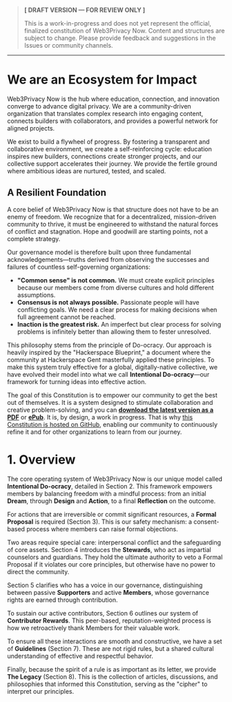 > **[ DRAFT VERSION — FOR REVIEW ONLY ]**
>
> This is a work-in-progress and does not yet represent the official, finalized constitution of Web3Privacy Now. Content and structures are subject to change. Please provide feedback and suggestions in the Issues or community channels.

---

# We are an Ecosystem for Impact

Web3Privacy Now is the hub where education, connection, and innovation converge to advance digital privacy. We are a community-driven organization that translates complex research into engaging content, connects builders with collaborators, and provides a powerful network for aligned projects.

We exist to build a flywheel of progress. By fostering a transparent and collaborative environment, we create a self-reinforcing cycle: education inspires new builders, connections create stronger projects, and our collective support accelerates their journey. We provide the fertile ground where ambitious ideas are nurtured, tested, and scaled.

## A Resilient Foundation

A core belief of Web3Privacy Now is that structure does not have to be an enemy of freedom. We recognize that for a decentralized, mission-driven community to thrive, it must be engineered to withstand the natural forces of conflict and stagnation. Hope and goodwill are starting points, not a complete strategy.

Our governance model is therefore built upon three fundamental acknowledgements—truths derived from observing the successes and failures of countless self-governing organizations:

* **"Common sense" is not common.** We must create explicit principles because our members come from diverse cultures and hold different assumptions.
* **Consensus is not always possible.** Passionate people will have conflicting goals. We need a clear process for making decisions when full agreement cannot be reached.
* **Inaction is the greatest risk.** An imperfect but clear process for solving problems is infinitely better than allowing them to fester unresolved.

This philosophy stems from the principle of Do-ocracy. Our approach is heavily inspired by the "Hackerspace Blueprint," a document where the community at Hackerspace Gent masterfully applied these principles. To make this system truly effective for a global, digitally-native collective, we have evolved their model into what we call **Intentional Do-ocracy**—our framework for turning ideas into effective action.

The goal of this Constitution is to empower our community to get the best out of themselves. It is a system designed to stimulate collaboration and creative problem-solving, and you can **[download the latest version as a PDF](https://web3privacy.github.io/constitution/w3pn-constitution.pdf)** or **[ePub](https://web3privacy.github.io/constitution/w3pn-constitution.epub)**. It is, by design, a work in progress. That is why [this Constitution is hosted on GitHub](https://github.com/web3privacy/constitution), enabling our community to continuously refine it and for other organizations to learn from our journey.

# 1. Overview

The core operating system of Web3Privacy Now is our unique model called **Intentional Do-ocracy**, detailed in Section 2. This framework empowers members by balancing freedom with a mindful process: from an initial **Dream**, through **Design** and **Action**, to a final **Reflection** on the outcome.

For actions that are irreversible or commit significant resources, a **Formal Proposal** is required (Section 3). This is our safety mechanism: a consent-based process where members can raise formal objections.

Two areas require special care: interpersonal conflict and the safeguarding of core assets. Section 4 introduces the **Stewards**, who act as impartial counselors and guardians. They hold the ultimate authority to veto a Formal Proposal if it violates our core principles, but otherwise have no power to direct the community.

Section 5 clarifies who has a voice in our governance, distinguishing between passive **Supporters** and active **Members**, whose governance rights are earned through contribution.

To sustain our active contributors, Section 6 outlines our system of **Contributor Rewards**. This peer-based, reputation-weighted process is how we retroactively thank Members for their valuable work.

To ensure all these interactions are smooth and constructive, we have a set of **Guidelines** (Section 7). These are not rigid rules, but a shared cultural understanding of effective and respectful behavior.

Finally, because the spirit of a rule is as important as its letter, we provide **The Legacy** (Section 8). This is the collection of articles, discussions, and philosophies that informed this Constitution, serving as the "cipher" to interpret our principles.